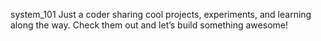  system_101
Just a coder sharing cool projects, experiments, and learning along the way. Check them out and let’s build something awesome!
